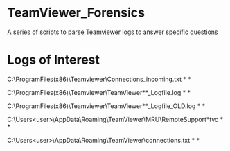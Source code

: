 # TeamViewer_Forensics
A series of scripts to parse Teamviewer logs to answer specific questions

# Logs of Interest
C:\ProgramFiles(x86)\Teamviewer\Connections_incoming.txt
*
*

C:\ProgramFiles(x86)\Teamviewer\TeamViewer**_Logfile.log
*
*

C:\ProgramFiles(x86)\Teamviewer\TeamViewer**_Logfile_OLD.log
*
*

C:\Users\<user>\AppData\Roaming\TeamViewer\MRU\RemoteSupport\*tvc
*
*

C:\Users\<user>\AppData\Roaming\TeamViewer\connections.txt
*
*
